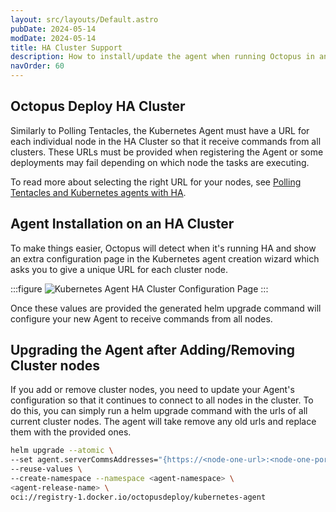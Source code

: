 ```yaml
---
layout: src/layouts/Default.astro
pubDate: 2024-05-14
modDate: 2024-05-14
title: HA Cluster Support
description: How to install/update the agent when running Octopus in an HA Cluster
navOrder: 60
---
```


## Octopus Deploy HA Cluster

Similarly to Polling Tentacles, the Kubernetes Agent must have a URL for each individual node in the HA Cluster so that it receive commands from all clusters. These URLs must be provided when registering the Agent or some deployments may fail depending on which node the tasks are executing.

To read more about selecting the right URL for your nodes, see [Polling Tentacles and Kubernetes agents with HA](/docs/administration/high-availability/maintain/polling-tentacles-with-ha).

## Agent Installation on an HA Cluster

To make things easier, Octopus will detect when it's running HA and show an extra configuration page in the Kubernetes agent creation wizard which asks you to give a unique URL for each cluster node.

:::figure
![Kubernetes Agent HA Cluster Configuration Page](/docs/infrastructure/deployment-targets/kubernetes/kubernetes-agent/kubernetes-agent-ha-cluster-configuration-page.png)
:::

Once these values are provided the generated helm upgrade command will configure your new Agent to receive commands from all nodes.

## Upgrading the Agent after Adding/Removing Cluster nodes

If you add or remove cluster nodes, you need to update your Agent's configuration so that it continues to connect to all nodes in the cluster. To do this, you can simply run a helm upgrade command with the urls of all current cluster nodes. The agent will take remove any old urls and replace them with the provided ones.

```bash
helm upgrade --atomic \
--set agent.serverCommsAddresses="{https://<node-one-url>:<node-one-port>/,https://<node-two-url>:<node-two-port>/,https://<node-three-url>:<node-three-port>/}" \
--reuse-values \
--create-namespace --namespace <agent-namespace> \
<agent-release-name> \
oci://registry-1.docker.io/octopusdeploy/kubernetes-agent
```
